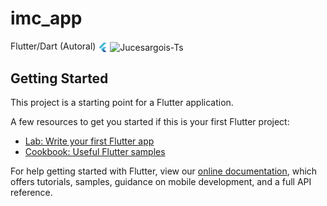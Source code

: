 # imc_app

Flutter/Dart (Autoral)
  <img align="center" alt="Jucesargois-kotlin" width="15" src="https://github.com/devicons/devicon/blob/master/icons/flutter/flutter-original.svg">
  <img align="center" alt="Jucesargois-Ts" width="15" src="https://img.icons8.com/color/48/000000/dart.png">

## Getting Started

This project is a starting point for a Flutter application.

A few resources to get you started if this is your first Flutter project:

- [Lab: Write your first Flutter app](https://flutter.dev/docs/get-started/codelab)
- [Cookbook: Useful Flutter samples](https://flutter.dev/docs/cookbook)

For help getting started with Flutter, view our
[online documentation](https://flutter.dev/docs), which offers tutorials,
samples, guidance on mobile development, and a full API reference.
